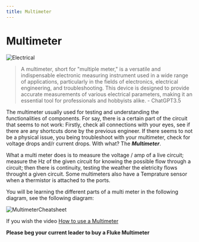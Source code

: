 ```yaml
---
title: Multimeter
---
```


# Multimeter

![Electrical](electrical-book/img/electrical.gif#center)

>A multimeter, short for "multiple meter," is a versatile and indispensable electronic measuring instrument used in a wide range of applications, particularly in the fields of electronics, electrical engineering, and troubleshooting. This device is designed to provide accurate measurements of various electrical parameters, making it an essential tool for professionals and hobbyists alike. - ChatGPT3.5

The multimeter usually used for testing and understanding the functionalities of components. For say, there is a certain part of the circuit that seems to not work: Firstly, check all connections with your eyes, see if there are any shortcuts done by the previous engineer. If there seems to not be a physical issue, you being troubleshoot with your multimeter, check for voltage drops and/r current drops. With what? The ***Multimeter***. 

What a multi meter does is to measure the voltage / amp of a live circuit; measure the Hz of the given circuit for knowing the possible flow through a circuit; then there is continuity, testing the weather the eletricity flows throught a given circuit. Some multimeters also have a Temprature sensor when a thermistor is attached to the ports.  

You will be learning the different parts of a multi meter in the following diagram, see the following diagram:

![MultimeterCheatsheet](electrical-book/img/multimeterdiagram.png#center)

If you wish the video [How to use a Multimeter](https://www.youtube.com/watch?v=4lAyzRxsbDc)

**Please beg your current leader to buy a Fluke Multimeter**